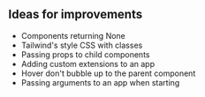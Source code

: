 ## Ideas for improvements
- Components returning None
- Tailwind's style CSS with classes
- Passing props to child components
- Adding custom extensions to an app
- Hover don't bubble up to the parent component
- Passing arguments to an app when starting
